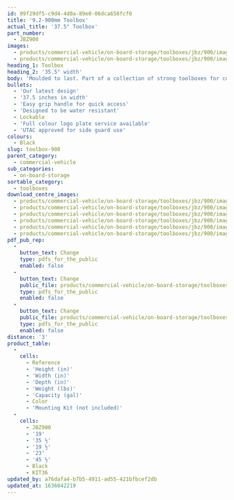```yaml
---
id: 09f29df5-c9d4-4d0a-89e0-06dca650fcf0
title: '9.2-900mm Toolbox'
actual_title: '37.5" Toolbox'
part_number:
  - JBZ900
images:
  - products/commercial-vehicle/on-board-storage/toolboxes/jbz/900/images-lr/Product_Image_776x776_(518x518_focus_area)-JBZ900_01.jpg
  - products/commercial-vehicle/on-board-storage/toolboxes/jbz/900/images-lr/Product_Image_776x776_(518x518_focus_area)-JBZ900_02.jpg
heading_1: Toolbox
heading_2: '35.5" width'
body: 'Moulded to last. Part of a collection of strong toolboxes for commercial vehicles, featuring our latest design.'
bullets:
  - 'Our latest design'
  - '37.5 inches in width'
  - 'Easy grip handle for quick access'
  - 'Designed to be water resistant'
  - Lockable
  - 'Full colour logo plate service available'
  - 'UTAC approved for side guard use'
colours:
  - Black
slug: toolbox-900
parent_category:
  - commercial-vehicle
sub_categories:
  - on-board-storage
sortable_category:
  - toolboxes
download_centre_images:
  - products/commercial-vehicle/on-board-storage/toolboxes/jbz/900/images-hr/JBZ900_001.jpg
  - products/commercial-vehicle/on-board-storage/toolboxes/jbz/900/images-hr/JBZ900_002.jpg
  - products/commercial-vehicle/on-board-storage/toolboxes/jbz/900/images-hr/JBZ900_003.jpg
  - products/commercial-vehicle/on-board-storage/toolboxes/jbz/900/images-hr/JBZ900_004.jpg
  - products/commercial-vehicle/on-board-storage/toolboxes/jbz/900/images-hr/JBZ900_005.jpg
  - products/commercial-vehicle/on-board-storage/toolboxes/jbz/900/images-hr/JBZ900_03.jpg
pdf_pub_rep:
  -
    button_text: Change
    type: pdfs_for_the_public
    enabled: false
  -
    button_text: Change
    public_file: products/commercial-vehicle/on-board-storage/toolboxes/jbz/520/pdf-lr/PIL-SAL-0030.pdf
    type: pdfs_for_the_public
    enabled: false
  -
    button_text: Change
    public_file: products/commercial-vehicle/on-board-storage/toolboxes/jbz/520/pdf-lr/PIL-SAL-0031.pdf
    type: pdfs_for_the_public
    enabled: false
distance: '3'
product_table:
  -
    cells:
      - Reference
      - 'Height (in)'
      - 'Width (in)'
      - 'Depth (in)'
      - 'Weight (lbs)'
      - 'Capacity (gal)'
      - Color
      - 'Mounting Kit (not included)'
  -
    cells:
      - JBZ900
      - '19'
      - '35 ½'
      - '19 ½'
      - '23'
      - '45 ½'
      - Black
      - KIT36
updated_by: a76dafa4-b7b5-4911-ad55-421bfbcef2db
updated_at: 1636042219
---
```

